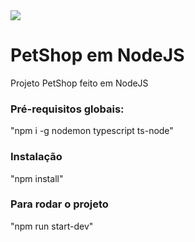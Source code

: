 <img src="PETSHOP">

# PetShop em NodeJS
Projeto PetShop feito em NodeJS

### Pré-requisitos globais:
"npm i -g nodemon typescript ts-node"

### Instalação
"npm install"

### Para rodar o projeto
"npm run start-dev"
